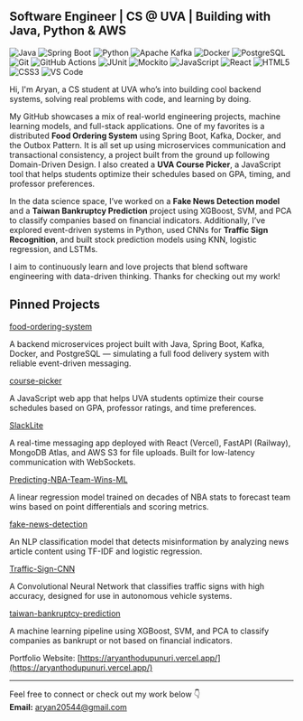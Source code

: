 ## Software Engineer | CS @ UVA | Building with Java, Python & AWS

![Java](https://img.shields.io/badge/-Java-007396?style=flat-square&logo=java)
![Spring Boot](https://img.shields.io/badge/-Spring%20Boot-6DB33F?style=flat-square&logo=spring-boot)
![Python](https://img.shields.io/badge/-Python-3776AB?style=flat-square&logo=python)
![Apache Kafka](https://img.shields.io/badge/-Kafka-231F20?style=flat-square&logo=apache-kafka)
![Docker](https://img.shields.io/badge/-Docker-2496ED?style=flat-square&logo=docker)
![PostgreSQL](https://img.shields.io/badge/-PostgreSQL-336791?style=flat-square&logo=postgresql)
![Git](https://img.shields.io/badge/-Git-F05032?style=flat-square&logo=git)
![GitHub Actions](https://img.shields.io/badge/-GitHub%20Actions-2088FF?style=flat-square&logo=github-actions)
![JUnit](https://img.shields.io/badge/-JUnit-25A162?style=flat-square&logo=java)
![Mockito](https://img.shields.io/badge/-Mockito-545454?style=flat-square)
![JavaScript](https://img.shields.io/badge/-JavaScript-F7DF1E?style=flat-square&logo=javascript)
![React](https://img.shields.io/badge/-React-61DAFB?style=flat-square&logo=react)
![HTML5](https://img.shields.io/badge/-HTML5-E34F26?style=flat-square&logo=html5)
![CSS3](https://img.shields.io/badge/-CSS3-1572B6?style=flat-square&logo=css3)
![VS Code](https://img.shields.io/badge/-VS%20Code-007ACC?style=flat-square&logo=visual-studio-code)

Hi, I'm Aryan, a CS student at UVA who’s into building cool backend systems, solving real problems with code, and learning by doing. 

My GitHub showcases a mix of real-world engineering projects, machine learning models, and full-stack applications. One of my favorites is a distributed **Food Ordering System** using Spring Boot, Kafka, Docker, and the Outbox Pattern. It is all set up using microservices communication and transactional consistency, a project built from the ground up following Domain-Driven Design. I also created a **UVA Course Picker**, a JavaScript tool that helps students optimize their schedules based on GPA, timing, and professor preferences.

In the data science space, I’ve worked on a **Fake News Detection model** and a **Taiwan Bankruptcy Prediction** project using XGBoost, SVM, and PCA to classify companies based on financial indicators. Additionally, I’ve explored event-driven systems in Python, used CNNs for **Traffic Sign Recognition**, and built stock prediction models using KNN, logistic regression, and LSTMs.

I aim to continuously learn and love projects that blend software engineering with data-driven thinking. Thanks for checking out my work!

## Pinned Projects

[food-ordering-system](https://github.com/AryanThodupunuri/food-ordering-system)

A backend microservices project built with Java, Spring Boot, Kafka, Docker, and PostgreSQL — simulating a full food delivery system with reliable event-driven messaging.

[course-picker](https://github.com/AryanThodupunuri/course-picker)

A JavaScript web app that helps UVA students optimize their course schedules based on GPA, professor ratings, and time preferences.

[SlackLite](https://github.com/AryanThodupunuri/SlackLite)

A real-time messaging app deployed with React (Vercel), FastAPI (Railway), MongoDB Atlas, and AWS S3 for file uploads. Built for low-latency communication with WebSockets.

[Predicting-NBA-Team-Wins-ML](https://github.com/AryanThodupunuri/Predicting-NBA-Team-Wins-ML)

A linear regression model trained on decades of NBA stats to forecast team wins based on point differentials and scoring metrics.

[fake-news-detection](https://github.com/AryanThodupunuri/fake-news-detection)

An NLP classification model that detects misinformation by analyzing news article content using TF-IDF and logistic regression.

[Traffic-Sign-CNN](https://github.com/AryanThodupunuri/Traffic-Sign-CNN)

A Convolutional Neural Network that classifies traffic signs with high accuracy, designed for use in autonomous vehicle systems.

[taiwan-bankruptcy-prediction](https://github.com/AryanThodupunuri/taiwan-bankruptcy-prediction)

A machine learning pipeline using XGBoost, SVM, and PCA to classify companies as bankrupt or not based on financial indicators.

Portfolio Website: [https://aryanthodupunuri.vercel.app/](https://aryanthodupunuri.vercel.app/)

---

Feel free to connect or check out my work below 👇  
**Email:** aryan20544@gmail.com  
